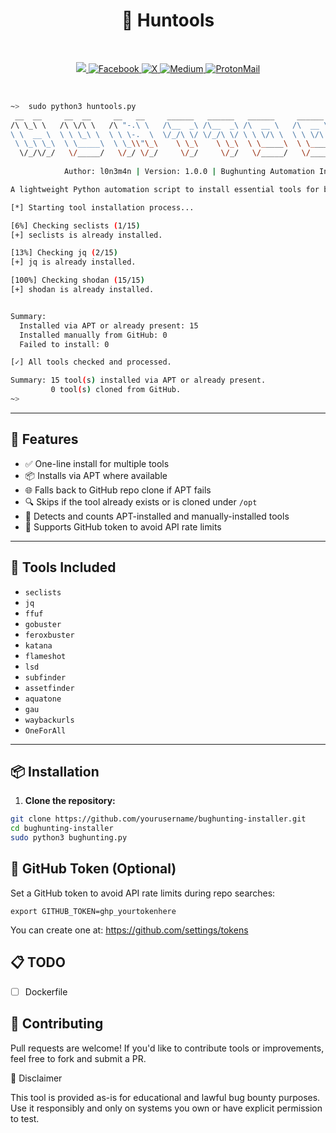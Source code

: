 <h1 align="center">🐞 Huntools</h1>
<br>
<p align="center">
    <a href="https://visitorbadge.io/status?path=https%3A%2F%2Fgithub.com%2Fl0n3m4n%2FSearchToolkit">
        <img src="https://api.visitorbadge.io/api/visitors?path=https%3A%2F%2Fgithub.com%2Fl0n3m4n%2Fbughunting-automation&label=Visitors&countColor=%2337d67a" />
    </a>
    <a href="https://www.facebook.com/UEVOLVJU">
        <img src="https://img.shields.io/badge/Facebook-%231877F2.svg?style=for-the-badge&logo=Facebook&logoColor=white" alt="Facebook">
    </a>
      <a href="https://www.twitter.com/UEVOLVJU">
        <img src="https://img.shields.io/badge/Twitter-%23000000.svg?style=for-the-badge&logo=X&logoColor=white" alt="X">
    </a>
    <a href="https://medium.com/@l0n3m4n">
        <img src="https://img.shields.io/badge/Medium-12100E?style=for-the-badge&logo=medium&logoColor=white" alt="Medium">
    </a> 
    <a href="mailto:l0n3m4n@proton.me">
      <img src="https://img.shields.io/badge/ProtonMail-6001D2?style=for-the-badge&logo=protonmail&logoColor=white" alt="ProtonMail">
    </a>
</p>
<br/>

```bash
~>  sudo python3 huntools.py
 __  __     __  __     __   __     ______   ______   ______     ______     __         ______    
/\ \_\ \   /\ \/\ \   /\ "-.\ \   /\__  _\ /\__  _\ /\  __ \   /\  __ \   /\ \       /\  ___\   
\ \  __ \  \ \ \_\ \  \ \ \-.  \  \/_/\ \/ \/_/\ \/ \ \ \/\ \  \ \ \/\ \  \ \ \____  \ \___  \  
 \ \_\ \_\  \ \_____\  \ \_\\"\_\    \ \_\    \ \_\  \ \_____\  \ \_____\  \ \_____\  \/\_____\ 
  \/_/\/_/   \/_____/   \/_/ \/_/     \/_/     \/_/   \/_____/   \/_____/   \/_____/   \/_____/ 
                                                                                                                      
            Author: l0n3m4n | Version: 1.0.0 | Bughunting Automation Installer 

A lightweight Python automation script to install essential tools for bug bounty and penetration testing via APT or GitHub clone fallback — with smart checks and status reporting.

[*] Starting tool installation process...

[6%] Checking seclists (1/15)
[+] seclists is already installed.

[13%] Checking jq (2/15)
[+] jq is already installed.

[100%] Checking shodan (15/15)
[+] shodan is already installed.


Summary:
  Installed via APT or already present: 15
  Installed manually from GitHub: 0
  Failed to install: 0

[✓] All tools checked and processed.

Summary: 15 tool(s) installed via APT or already present.
         0 tool(s) cloned from GitHub.
~>                                        
```
---

## 🚀 Features

- ✅ One-line install for multiple tools
- 📦 Installs via APT where available
- 🌐 Falls back to GitHub repo clone if APT fails
- 🔍 Skips if the tool already exists or is cloned under `/opt`
- 🧠 Detects and counts APT-installed and manually-installed tools
- 🔐 Supports GitHub token to avoid API rate limits

---

## 🧰 Tools Included

- `seclists`
- `jq`
- `ffuf`
- `gobuster`
- `feroxbuster`
- `katana`
- `flameshot`
- `lsd`
- `subfinder`
- `assetfinder`
- `aquatone`
- `gau`
- `waybackurls`
- `OneForAll`

---

## 📦 Installation

1. **Clone the repository:**

```bash
git clone https://github.com/yourusername/bughunting-installer.git
cd bughunting-installer
sudo python3 bughunting.py
```
## 🔐 GitHub Token (Optional)

Set a GitHub token to avoid API rate limits during repo searches:
```
export GITHUB_TOKEN=ghp_yourtokenhere
```
You can create one at: https://github.com/settings/tokens

## 📋 TODO 
- [ ] Dockerfile   


## 🙌 Contributing
Pull requests are welcome! If you'd like to contribute tools or improvements, feel free to fork and submit a PR.

📣 Disclaimer

This tool is provided as-is for educational and lawful bug bounty purposes. Use it responsibly and only on systems you own or have explicit permission to test.
